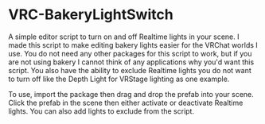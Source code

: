 # VRC-BakeryLightSwitch
A simple editor script to turn on and off Realtime lights in your scene. I made this script to make editing bakery lights easier for the VRChat worlds I use. You do not need any other packages for this script to work, but if you are not using bakery I cannot think of any applications why you'd want this  script. You also have the ability to exclude Realtime lights you do not want to turn off like the Depth Light for VRStage lighting as one example.

To use, import the package then drag and drop the prefab into your scene. Click the prefab in the scene then either activate or deactivate Realtime lights. You can also add lights to exclude from the script.
